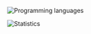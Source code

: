 ![Programming languages](https://booky10-readme-stats.vercel.app/api/top-langs/?username=booky10&hide_title=true&hide_border=true&theme=monokai&count_private=false)

![Statistics](https://booky10-readme-stats.vercel.app/api?username=booky10&show_icons=true&hide_border=true&hide_title=true&include_all_commits=true&count_private=true&theme=monokai)
